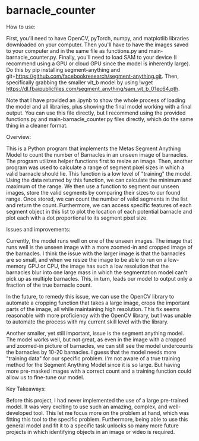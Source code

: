 # barnacle_counter
How to use:

First, you'll need to have OpenCV, pyTorch, numpy, and matplotlib libraries downloaded on your computer. Then you'll have to have the images saved to your computer and in the same file as functions.py and main-barnacle_counter.py. Finally, you'll need to load SAM to your device (I recommend using a GPU or cloud GPU since the model is inherently large). Do this by pip installing segment-anything and git+https://github.com/facebookresearch/segment-anything.git. Then, specifically grabbing the smaller vit_b model by using !wget https://dl.fbaipublicfiles.com/segment_anything/sam_vit_b_01ec64.pth. 

Note that I have provided an .ipynb to show the whole process of loading the model and all libraries, plus showing the final model working with a final output. You can use this file directly, but I recommend using the provided functions.py and main-barnacle_counter.py files directly, which do the same thing in a cleaner format.  

Overview:

This is a Python program that implements the Metas Segment Anything Model to count the number of Barnacles in an unseen image of barnacles. The program utilizes helper functions first to resize an image. Then, another program was used to calculate a range of segment pixel sizes in which a valid barnacle should lie. This function is a low level of "training" the model. Using the data returned by this function, we can calculate the minimum and maximum of the range. We then use a function to segment our unseen images, store the valid segments by comparing their sizes to our found range. Once stored, we can count the number of valid segments in the list and return the count. Furthermore, we can access specific features of each segment object in this list to plot the location of each potential barnacle and plot each with a dot proportional to its segment pixel size. 

Issues and improvements: 

Currently, the model runs well on one of the unseen images. The image that runs well is the unseen image with a more zoomed-in and cropped image of the barnacles. I think the issue with the larger image is that the barnacles are so small, and when we resize the image to be able to run on a low-memory GPU or CPU, the image has such a low resolution that the barnacles blur into one large mass in which the segmentation model can't pick up as multiple barnacles. This, in turn, leads our model to output only a fraction of the true barnacle count.

In the future, to remedy this issue, we can use the OpenCV library to automate a cropping function that takes a large image, crops the important parts of the image, all while maintaining high resolution. This fix seems reasonable with more proficiency with the OpenCV library, but I was unable to automate the process with my current skill level with the library. 

Another smaller, yet still important, issue is the segment anything model. The model works well, but not great, as even in the image with a cropped and zoomed-in picture of barnacles, we can still see the model undercounts the barnacles by 10-20 barnacles. I guess that the model needs more "training data" for our specific problem. I'm not aware of a true training method for the Segment Anything Model since it is so large. But having more pre-masked images with a correct count and a training function could allow us to fine-tune our model.  

Key Takeaways:

Before this project, I had never implemented the use of a large pre-trained model. It was very exciting to use such an amazing, complex, and well-developed tool. This let me focus more on the problem at hand, which was fitting this tool to the specific problem. Furthermore, being able to use this general model and fit it to a specific task unlocks so many more future projects in which identifying objects in an image or video is required. 
